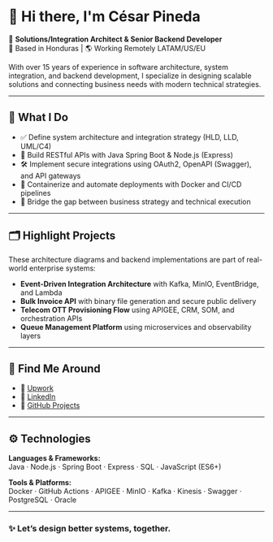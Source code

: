 # 👋 Hi there, I'm César Pineda

🎯 **Solutions/Integration Architect & Senior Backend Developer**  
📍 Based in Honduras | 🌎 Working Remotely LATAM/US/EU

With over 15 years of experience in software architecture, system integration, and backend development, I specialize in designing scalable solutions and connecting business needs with modern technical strategies.

---

## 💼 What I Do

- ✅ Define system architecture and integration strategy (HLD, LLD, UML/C4)
- 🔧 Build RESTful APIs with Java Spring Boot & Node.js (Express)
- 🛠️ Implement secure integrations using OAuth2, OpenAPI (Swagger), and API gateways
- 🐳 Containerize and automate deployments with Docker and CI/CD pipelines
- 🧠 Bridge the gap between business strategy and technical execution

---

## 🗂️ Highlight Projects

These architecture diagrams and backend implementations are part of real-world enterprise systems:

- **Event-Driven Integration Architecture** with Kafka, MinIO, EventBridge, and Lambda
- **Bulk Invoice API** with binary file generation and secure public delivery
- **Telecom OTT Provisioning Flow** using APIGEE, CRM, SOM, and orchestration APIs
- **Queue Management Platform** using microservices and observability layers

---

## 🔗 Find Me Around

- 🔹 [Upwork](https://www.upwork.com/freelancers/~01316beaec514ff6cc)
- 🔹 [LinkedIn](https://www.linkedin.com/in/cesarpineda-tech/)
- 🔹 [GitHub Projects](https://github.com/cpineda1985)

---

## ⚙️ Technologies

**Languages & Frameworks:**  
Java · Node.js · Spring Boot · Express · SQL · JavaScript (ES6+)

**Tools & Platforms:**  
Docker · GitHub Actions · APIGEE · MinIO · Kafka · Kinesis · Swagger · PostgreSQL · Oracle

---

### ✨ Let’s design better systems, together.

